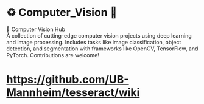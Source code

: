 #  ♻ Computer_Vision 📸
📸 Computer Vision Hub <br>  A collection of cutting-edge computer vision projects using deep learning and image processing. Includes tasks like image classification, object detection, and segmentation with frameworks like OpenCV, TensorFlow, and PyTorch. Contributions are welcome!
# https://github.com/UB-Mannheim/tesseract/wiki 
